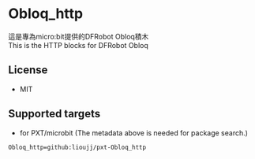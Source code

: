 # Obloq_http

這是專為micro:bit提供的DFRobot Obloq積木\
This is the HTTP blocks for DFRobot Obloq

## License

* MIT

## Supported targets

* for PXT/microbit
(The metadata above is needed for package search.)

```package
Obloq_http=github:lioujj/pxt-Obloq_http
```